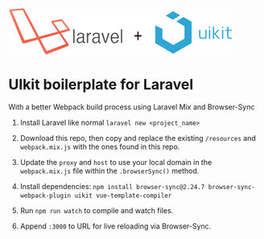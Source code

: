 ![alt text](https://raw.githubusercontent.com/SpeakInCode/laravel-uikit/master/laravel-uikit-logo.png)

# UIkit boilerplate for Laravel

With a better Webpack build process using Laravel Mix and Browser-Sync

1. Install Laravel like normal `laravel new <project_name>` 

2. Download this repo, then copy and replace the existing `/resources` and `webpack.mix.js` with the ones found in this repo.

3. Update the `proxy` and `host` to use your local domain in the `webpack.mix.js` file within the `.browserSync()` method.

4. Install dependencies: `npm install browser-sync@2.24.7 browser-sync-webpack-plugin uikit vue-template-compiler`

5. Run `npm run watch` to compile and watch files.

6. Append `:3000` to URL for live reloading via Browser-Sync.

